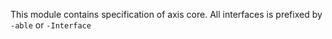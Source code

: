 This module contains specification of axis core.
All interfaces is prefixed by `-able` or `-Interface`